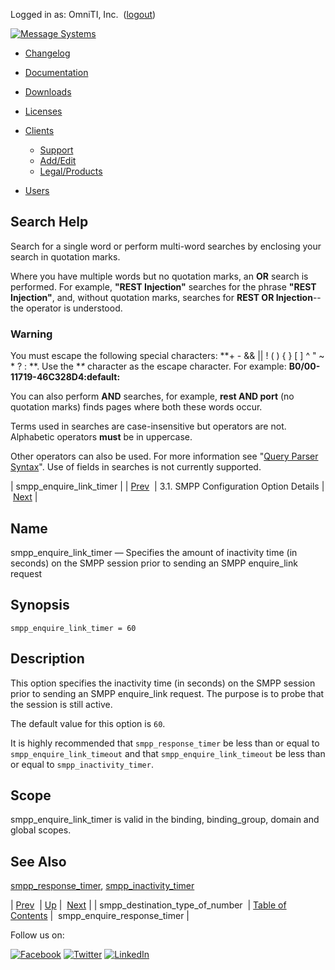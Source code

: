 Logged in as: OmniTI, Inc.  ([logout](https://support.messagesystems.com/logout.php))

[![Message Systems](https://support.messagesystems.com/images/ms-white205.png)](https://support.messagesystems.com/start.php) 

*   [Changelog](https://support.messagesystems.com/start.php?show=changelog)
*   [Documentation](https://support.messagesystems.com/docs/)
*   [Downloads](https://support.messagesystems.com/start.php)

*   [Licenses](https://support.messagesystems.com/license_summary.php)
*   <a href="">Clients</a>
    *   [Support](https://support.messagesystems.com/cs.php)
    *   [Add/Edit](https://support.messagesystems.com/edit_client.php)
    *   [Legal/Products](https://support.messagesystems.com/edit_products.php)
*   [Users](https://support.messagesystems.com/edit_customer.php)

## Search Help

Search for a single word or perform multi-word searches by enclosing your search in quotation marks.

Where you have multiple words but no quotation marks, an **OR** search is performed. For example, **"REST Injection"** searches for the phrase **"REST Injection"**, and, without quotation marks, searches for **REST OR Injection**--the operator is understood.

### Warning

You must escape the following special characters: **+ - && || ! ( ) { } [ ] ^ " ~ * ? : \**. Use the **\** character as the escape character. For example: **B0/00-11719-46C328D4\:default\:**

You can also perform **AND** searches, for example, **rest AND port** (no quotation marks) finds pages where both these words occur.

Terms used in searches are case-insensitive but operators are not. Alphabetic operators **must** be in uppercase.

Other operators can also be used. For more information see "[Query Parser Syntax](https://lucene.apache.org/core/old_versioned_docs/versions/3_0_0/queryparsersyntax.html)". Use of fields in searches is not currently supported.

| smpp_enquire_link_timer |
| [Prev](mobility.conf.smpp_destination_type_of_number.php)  | 3.1. SMPP Configuration Option Details |  [Next](mobility.conf.smpp_enquire_response_timer.php) |

<a name="mobility.conf.smpp_enquire_link_timer"></a>
## Name

smpp_enquire_link_timer — Specifies the amount of inactivity time (in seconds) on the SMPP session prior to sending an SMPP enquire_link request

## Synopsis

`smpp_enquire_link_timer = 60`

<a name="idp1593712"></a>
## Description

This option specifies the inactivity time (in seconds) on the SMPP session prior to sending an SMPP enquire_link request. The purpose is to probe that the session is still active.

The default value for this option is `60`.

It is highly recommended that `smpp_response_timer` be less than or equal to `smpp_enquire_link_timeout` and that `smpp_enquire_link_timeout` be less than or equal to `smpp_inactivity_timer`.

<a name="idp1598960"></a>
## Scope

smpp_enquire_link_timer is valid in the binding, binding_group, domain and global scopes.

<a name="idp1600848"></a>
## See Also

[smpp_response_timer](mobility.conf.smpp_response_timer.php "smpp_response_timer"), [smpp_inactivity_timer](mobility.conf.smpp_inactivity_timer.php "smpp_inactivity_timer")

| [Prev](mobility.conf.smpp_destination_type_of_number.php)  | [Up](mobility.smpp.options.php#mobility.conf) |  [Next](mobility.conf.smpp_enquire_response_timer.php) |
| smpp_destination_type_of_number  | [Table of Contents](index.php) |  smpp_enquire_response_timer |

Follow us on:

[![Facebook](https://support.messagesystems.com/images/icon-facebook.png)](http://www.facebook.com/messagesystems) [![Twitter](https://support.messagesystems.com/images/icon-twitter.png)](http://twitter.com/#!/MessageSystems) [![LinkedIn](https://support.messagesystems.com/images/icon-linkedin.png)](http://www.linkedin.com/company/message-systems)